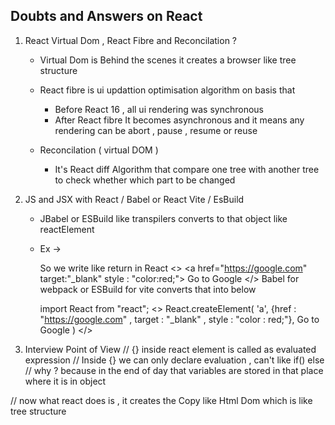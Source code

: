 ## Doubts and Answers on React

1. React Virtual Dom , React Fibre and Reconcilation ?

   - Virtual Dom is Behind the scenes it creates a browser like tree structure

   - React fibre is ui updattion optimisation algorithm on basis that

     - Before React 16 , all ui rendering was synchronous
     - After React fibre It becomes asynchronous and it means any rendering can be abort , pause , resume or reuse

   - Reconcilation ( virtual DOM )
     - It's React diff Algorithm that compare one tree with another tree to check whether which part to be changed

2. JS and JSX with React / Babel or React Vite / EsBuild
   - JBabel or ESBuild like transpilers converts <m /> to that object like reactElement

   - Ex -> 

        So we write like return in React 
        <> 
            <a href="https://google.com" target:"_blank" style : "color:red;"> 
                Go to Google 
            </a> 
        </>
        Babel for webpack or ESBuild for vite converts that into below 

        import React from "react";
        <>
        React.createElement(
                'a',
                {href : "https://google.com" , target : "_blank" , style : "color : red;"},
                Go to Google
            )
        </>

3. Interview Point of View
// {} inside react element is called as evaluated expression
// Inside {} we can only declare evaluation , can't like if() else
// why ? because in the end of day that variables are stored in that place where it is in object

// now what react does is , it creates the Copy like Html Dom which is like tree structure